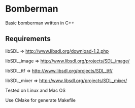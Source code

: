 Bomberman
=============

Basic bomberman written in C++

Requirements
------------

libSDL => http://www.libsdl.org/download-1.2.php

libSDL_image => http://www.libsdl.org/projects/SDL_image/

libSDL_ttf => http://www.libsdl.org/projects/SDL_ttf/

libSDL_mixer => http://www.libsdl.org/projects/SDL_mixer/

Tested on Linux and Mac OS

Use CMake for generate Makefile
